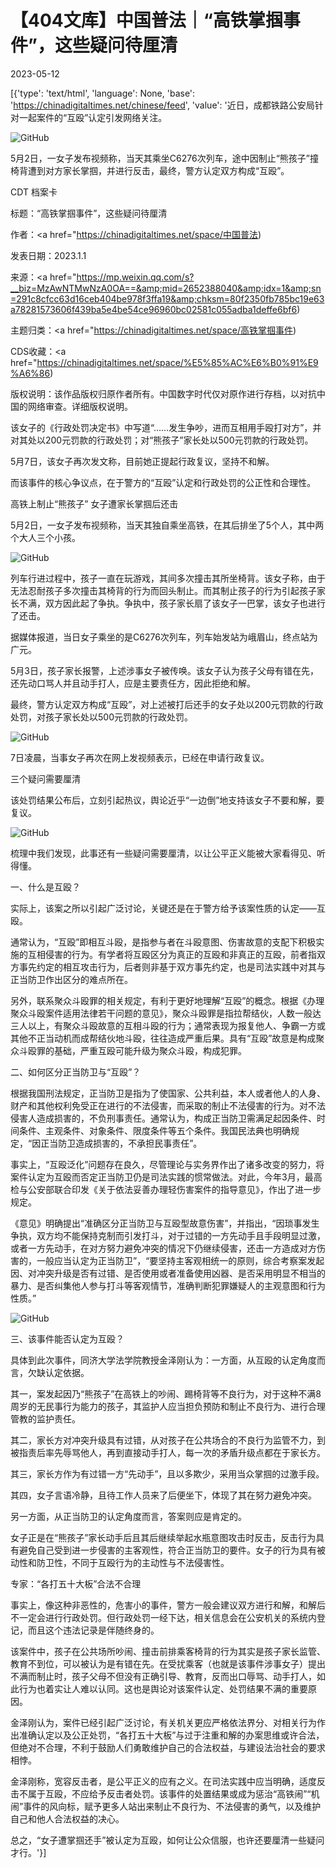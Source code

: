 # 【404文库】中国普法｜“高铁掌掴事件”，这些疑问待厘清

2023-05-12

[{'type': 'text/html', 'language': None, 'base': 'https://chinadigitaltimes.net/chinese/feed', 'value': '近日，成都铁路公安局针对一起案件的“互殴”认定引发网络关注。

![GitHub](https://chinadigitaltimes.net/chinese/files/2023/05/1-14.png)

5月2日，一女子发布视频称，当天其乘坐C6276次列车，途中因制止“熊孩子”撞椅背遭到对方家长掌掴，并进行反击，最终，警方认定双方构成“互殴”。



CDT 档案卡

标题：“高铁掌掴事件”，这些疑问待厘清

作者：<a href="https://chinadigitaltimes.net/space/中国普法)

发表日期：2023.1.1

来源：<a href="https://mp.weixin.qq.com/s?__biz=MzAwNTMwNzA0OA==&amp;mid=2652388040&amp;idx=1&amp;sn=291c8cfcc63d16ceb404be978f3ffa19&amp;chksm=80f2350fb785bc19e63a78281573606f439ba5e4be54ce96960bc02581c055adba1deffe6bf6)

主题归类：<a href="https://chinadigitaltimes.net/space/高铁掌掴事件)

CDS收藏：<a href="https://chinadigitaltimes.net/space/%E5%85%AC%E6%B0%91%E9%A6%86)

版权说明：该作品版权归原作者所有。中国数字时代仅对原作进行存档，以对抗中国的网络审查。详细版权说明。





该女子的《行政处罚决定书》中写道“……发生争吵，进而互相用手殴打对方”，并对其处以200元罚款的行政处罚；对“熊孩子”家长处以500元罚款的行政处罚。

5月7日，该女子再次发文称，目前她正提起行政复议，坚持不和解。

而该事件的核心争议点，在于警方的“互殴”认定和行政处罚的公正性和合理性。

高铁上制止“熊孩子” 女子遭家长掌掴后还击

5月2日，一女子发布视频称，当天其独自乘坐高铁，在其后排坐了5个人，其中两个大人三个小孩。

![GitHub](https://chinadigitaltimes.net/chinese/files/2023/05/1-15.png)

列车行进过程中，孩子一直在玩游戏，其间多次撞击其所坐椅背。该女子称，由于无法忍耐孩子多次撞击其椅背的行为而回头制止。而其制止孩子的行为引起孩子家长不满，双方因此起了争执。争执中，孩子家长扇了该女子一巴掌，该女子也进行了还击。

据媒体报道，当日女子乘坐的是C6276次列车，列车始发站为峨眉山，终点站为广元。

5月3日，孩子家长报警，上述涉事女子被传唤。该女子认为孩子父母有错在先，还先动口骂人并且动手打人，应是主要责任方，因此拒绝和解。

最终，警方认定双方构成“互殴”，对上述被打后还手的女子处以200元罚款的行政处罚，对孩子家长处以500元罚款的行政处罚。

![GitHub](https://chinadigitaltimes.net/chinese/files/2023/05/1-16.png)

7日凌晨，当事女子再次在网上发视频表示，已经在申请行政复议。

三个疑问需要厘清

该处罚结果公布后，立刻引起热议，舆论近乎“一边倒”地支持该女子不要和解，要复议。

![GitHub](https://chinadigitaltimes.net/chinese/files/2023/05/1-17.jpeg)

梳理中我们发现，此事还有一些疑问需要厘清，以让公平正义能被大家看得见、听得懂。

一、什么是互殴？

实际上，该案之所以引起广泛讨论，关键还是在于警方给予该案性质的认定——互殴。

通常认为，“互殴”即相互斗殴，是指参与者在斗殴意图、伤害故意的支配下积极实施的互相侵害的行为。有学者将互殴区分为真正的互殴和非真正的互殴，前者指双方事先约定的相互攻击行为，后者则非基于双方事先约定，也是司法实践中对其与正当防卫作出区分的难点所在。

另外，联系聚众斗殴罪的相关规定，有利于更好地理解“互殴”的概念。根据《办理聚众斗殴案件适用法律若干问题的意见》，聚众斗殴罪是指拉帮结伙，人数一般达三人以上，有聚众斗殴故意的互相斗殴的行为；通常表现为报复他人、争霸一方或其他不正当动机而成帮结伙地斗殴，往往造成严重后果。具有“互殴”故意是构成聚众斗殴罪的基础，严重互殴可能升级为聚众斗殴，构成犯罪。

二、如何区分正当防卫与“互殴”？

根据我国刑法规定，正当防卫是指为了使国家、公共利益，本人或者他人的人身、财产和其他权利免受正在进行的不法侵害，而采取的制止不法侵害的行为。对不法侵害人造成损害的，不负刑事责任。通常认为，构成正当防卫需满足起因条件、时间条件、主观条件、对象条件、限度条件等五个条件。我国民法典也明确规定，“因正当防卫造成损害的，不承担民事责任”。

事实上，“互殴泛化”问题存在良久，尽管理论与实务界作出了诸多改变的努力，将案件认定为互殴而否定正当防卫仍是司法实践的惯常做法。对此，今年3月，最高检与公安部联合印发《关于依法妥善办理轻伤害案件的指导意见》，作出了进一步规定。

《意见》明确提出“准确区分正当防卫与互殴型故意伤害”，并指出，“因琐事发生争执，双方均不能保持克制而引发打斗，对于过错的一方先动手且手段明显过激，或者一方先动手，在对方努力避免冲突的情况下仍继续侵害，还击一方造成对方伤害的，一般应当认定为正当防卫”，“要坚持主客观相统一的原则，综合考察案发起因、对冲突升级是否有过错、是否使用或者准备使用凶器、是否采用明显不相当的暴力、是否纠集他人参与打斗等客观情节，准确判断犯罪嫌疑人的主观意图和行为性质。”

![GitHub](https://chinadigitaltimes.net/chinese/files/2023/05/1-18.jpeg)

三、该事件能否认定为互殴？

具体到此次事件，同济大学法学院教授金泽刚认为：一方面，从互殴的认定角度而言，欠缺认定依据。

其一，案发起因乃“熊孩子”在高铁上的吵闹、踢椅背等不良行为，对于这种不满8周岁的无民事行为能力的孩子，其监护人应当担负预防和制止不良行为、进行合理管教的监护责任。

其二，家长方对冲突升级具有过错，从对孩子在公共场合的不良行为监管不力，到被指责后率先辱骂他人，再到直接动手打人，每一次的矛盾升级点都在于家长方。

其三，家长方作为有过错一方“先动手”，且以多欺少，采用当众掌掴的过激手段。

其四，女子言语冷静，且待工作人员来了后便坐下，体现了其在努力避免冲突。

另一方面，从正当防卫的认定角度而言，答案则应是肯定的。

女子正是在“熊孩子”家长动手后且其后继续举起水瓶意图攻击时反击，反击行为具有避免自己受到进一步侵害的主客观性，符合正当防卫的要件。女子的行为具有被动性和防卫性，不同于互殴行为的主动性与不法侵害性。

专家：“各打五十大板”合法不合理

事实上，像这种非恶性的，危害小的事件，警方一般会建议双方进行和解，和解后不一定会进行行政处罚。但行政处罚一经下达，相关信息会在公安机关的系统内登记，而且这个违法记录是伴随终身的。

该案件中，孩子在公共场所吵闹、撞击前排乘客椅背的行为其实是孩子家长监管、教育不到位，可以被认为是有错在先。在受扰乘客（也就是该事件涉事女子）提出不满而制止时，孩子父母不但没有正确引导、教育，反而出口辱骂、动手打人，如此行为也着实让人难以认同。这也是舆论对该案件认定、处罚结果不满的重要原因。

金泽刚认为，案件已经引起广泛讨论，有关机关更应严格依法界分、对相关行为作出准确认定以及公正处罚，“各打五十大板”与过于注重和解的办案思维或许合法，但绝对不合理，不利于鼓励人们勇敢维护自己的合法权益，与建设法治社会的要求相悖。

金泽刚称，宽容反击者，是公平正义的应有之义。在司法实践中应当明确，适度反击不属于互殴，不应给予反击者处罚。该事件的处置结果或成为惩治“高铁闹”“机闹”事件的风向标，赋予更多人站出来制止不良行为、不法侵害的勇气，以及维护自己和他人合法权益的决心。

总之，“女子遭掌掴还手”被认定为互殴，如何让公众信服，也许还要厘清一些疑问才行。'}]
